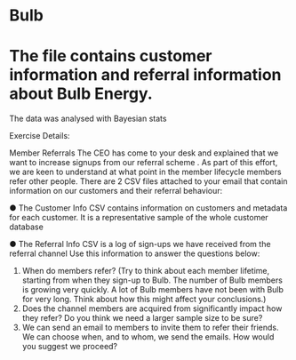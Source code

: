 # Bulb
# The file contains customer information and referral information about Bulb Energy.
The data was analysed with Bayesian stats

Exercise Details:

Member Referrals
The CEO has come to your desk and explained that we want to increase signups from our
referral scheme . As part of this effort, we are keen to understand at what point in the
member lifecycle members refer other people. There are 2 CSV files attached to your email
that contain information on our customers and their referral behaviour:

● The Customer Info CSV contains information on customers and metadata for each
customer. It is a representative sample of the whole customer database

● The Referral Info CSV is a log of sign-ups we have received from the referral
channel
Use this information to answer the questions below:
1. When do members refer?
(Try to think about each member lifetime, starting from when they sign-up to Bulb.
The number of Bulb members is growing very quickly. A lot of Bulb members have not been with
Bulb for very long. Think about how this might affect your conclusions.)
2. Does the channel members are acquired from significantly impact how they refer? Do
you think we need a larger sample size to be sure?
3. We can send an email to members to invite them to refer their friends. We can choose
when, and to whom, we send the emails. How would you suggest we proceed?
